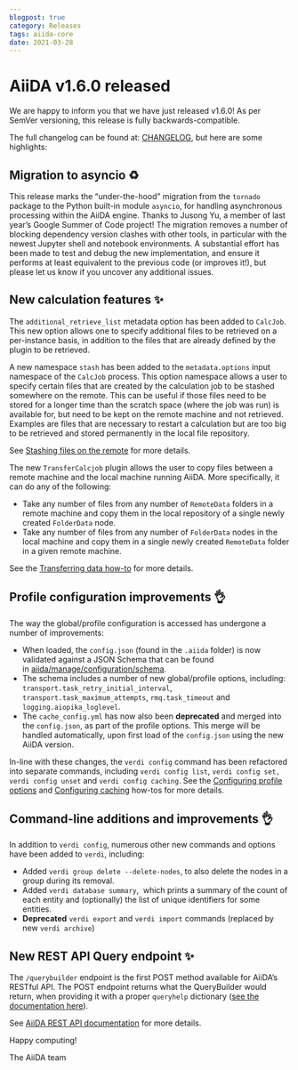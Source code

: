 ```yaml
---
blogpost: true
category: Releases
tags: aiida-core
date: 2021-03-28
---
```


# AiiDA v1.6.0 released

We are happy to inform you that we have just released v1.6.0!
As per SemVer versioning, this release is fully backwards-compatible.

The full changelog can be found at: [CHANGELOG](https://github.com/aiidateam/aiida-core/blob/v1.6.0/CHANGELOG.md), but here are some highlights:

## Migration to asyncio ♻️

This release marks the “under-the-hood” migration from the `tornado` package to the Python built-in module `asyncio`, for handling asynchronous processing within the AiiDA engine. Thanks to Jusong Yu, a member of last year’s Google Summer of Code project!
The migration removes a number of blocking dependency version clashes with other tools, in particular with the newest Jupyter shell and notebook environments.
A substantial effort has been made to test and debug the new implementation, and ensure it performs at least equivalent to the previous code (or improves it!), but please let us know if you uncover any additional issues.

## New calculation features ✨

The `additional_retrieve_list` metadata option has been added to `CalcJob`.
This new option allows one to specify additional files to be retrieved on a per-instance basis, in addition to the files that are already defined by the plugin to be retrieved.

A new namespace `stash` has been added to the `metadata.options` input namespace of the `CalcJob` process.
This option namespace allows a user to specify certain files that are created by the calculation job to be stashed somewhere on the remote.
This can be useful if those files need to be stored for a longer time than the scratch space (where the job was run) is available for, but need to be kept on the remote machine and not retrieved.
Examples are files that are necessary to restart a calculation but are too big to be retrieved and stored permanently in the local file repository.

See [Stashing files on the remote](https://aiida.readthedocs.io/projects/aiida-core/en/v1.6.0/topics/calculations/usage.html#stashing-files-on-the-remote) for more details.

The new `TransferCalcjob` plugin allows the user to copy files between a remote machine and the local machine running AiiDA.
More specifically, it can do any of the following:

* Take any number of files from any number of `RemoteData` folders in a remote machine and copy them in the local repository of a single newly created `FolderData` node.
* Take any number of files from any number of `FolderData` nodes in the local machine and copy them in a single newly created `RemoteData` folder in a given remote machine.

See the [Transferring data how-to](https://aiida.readthedocs.io/projects/aiida-core/en/v1.6.0/howto/data.html#transferring-data) for more details.

## Profile configuration improvements 👌

The way the global/profile configuration is accessed has undergone a number of improvements:

* When loaded, the `config.json` (found in the `.aiida` folder) is now validated against a JSON Schema that can be found in [aiida/manage/configuration/schema](https://github.com/aiidateam/aiida-core/tree/develop/aiida/manage/configuration/schema).
* The schema includes a number of new global/profile options, including: `transport.task_retry_initial_interval`, `transport.task_maximum_attempts`, `rmq.task_timeout` and `logging.aiopika_loglevel`.
* The `cache_config.yml` has now also been **deprecated** and merged into the `config.json`, as part of the profile options. This merge will be handled automatically, upon first load of the `config.json` using the new AiiDA version.

In-line with these changes, the `verdi config` command has been refactored into separate commands, including `verdi config list`, `verdi config set, verdi config unset` and `verdi config caching`.
See the [Configuring profile options](https://aiida.readthedocs.io/projects/aiida-core/en/v1.6.0/howto/installation.html#configuring-profile-options) and [Configuring caching](https://aiida.readthedocs.io/projects/aiida-core/en/v1.6.0/howto/run_codes.html#how-to-save-compute-time-with-caching) how-tos for more details.

## Command-line additions and improvements 👌

In addition to `verdi config`, numerous other new commands and options have been added to `verdi`, including:

* Added `verdi group delete --delete-nodes`, to also delete the nodes in a group during its removal.
* Added `verdi database summary`,  which prints a summary of the count of each entity and (optionally) the list of unique identifiers for some entities.
* **Deprecated** `verdi export` and `verdi import` commands (replaced by new `verdi archive`)

## New REST API Query endpoint ✨

The `/querybuilder` endpoint is the first POST method available for AiiDA’s RESTful API.
The POST endpoint returns what the QueryBuilder would return, when providing it with a proper `queryhelp` dictionary ([see the documentation here](https://aiida.readthedocs.io/projects/aiida-core/en/v1.6.0/topics/database.html#the-queryhelp)).

See [AiiDA REST API documentation](https://aiida.readthedocs.io/projects/aiida-core/en/v1.6.0/reference/rest_api.html) for more details.

Happy computing!

The AiiDA team
